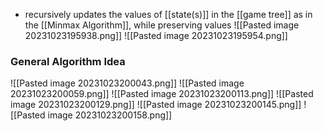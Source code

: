 - recursively updates the values of [[state(s)]] in the [[game tree]] as in the [[Minmax Algorithm]], while preserving values 
![[Pasted image 20231023195938.png]]
![[Pasted image 20231023195954.png]]

### General Algorithm Idea
![[Pasted image 20231023200043.png]]
![[Pasted image 20231023200059.png]]
![[Pasted image 20231023200113.png]]
![[Pasted image 20231023200129.png]]
![[Pasted image 20231023200145.png]]
![[Pasted image 20231023200158.png]]
